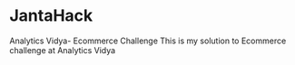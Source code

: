 # JantaHack
Analytics Vidya- Ecommerce Challenge
This is my solution to Ecommerce challenge at Analytics Vidya
